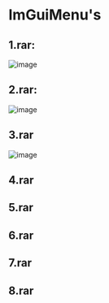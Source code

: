 # ImGuiMenu's

## 1.rar: 
![image](https://github.com/Ch1nChun/ImGuiMenu-s/assets/90413853/7129a5e9-4099-4209-af36-f7430b96510b)
## 2.rar: 
![image](https://github.com/Ch1nChun/ImGuiMenu-s/assets/90413853/156346de-1de5-4604-a875-d5e55316c78f)
## 3.rar
![image](https://github.com/Ch1nChun/ImGuiMenu-s/assets/90413853/e7100f9d-0d6c-4cd6-b0bb-76c809dbf1eb)
## 4.rar
## 5.rar
## 6.rar
## 7.rar
## 8.rar
